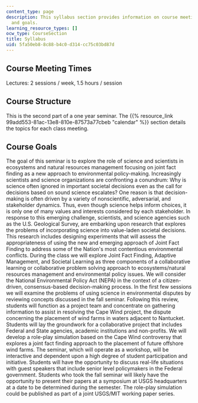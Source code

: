 ```yaml
---
content_type: page
description: This syllabus section provides information on course meeting times, structure,
  and goals.
learning_resource_types: []
ocw_type: CourseSection
title: Syllabus
uid: 5fa50eb8-8c88-b4c0-d314-cc75c03bd87d
---
```


Course Meeting Times
--------------------

Lectures: 2 sessions / week, 1.5 hours / session

Course Structure
----------------

This is the second part of a one year seminar. The {{% resource_link 99add553-81ac-13e8-810e-87573a77cbeb "calendar" %}} section details the topics for each class meeting.

Course Goals
------------

The goal of this seminar is to explore the role of science and scientists in ecosystems and natural resources management focusing on joint fact finding as a new approach to environmental policy-making. Increasingly scientists and science organizations are confronting a conundrum: Why is science often ignored in important societal decisions even as the call for decisions based on sound science escalates? One reason is that decision-making is often driven by a variety of nonscientific, adversarial, and stakeholder dynamics. Thus, even though science helps inform choices, it is only one of many values and interests considered by each stakeholder. In response to this emerging challenge, scientists, and science agencies such as the U.S. Geological Survey, are embarking upon research that explores the problems of incorporating science into value-laden societal decisions. This research includes designing experiments that will assess the appropriateness of using the new and emerging approach of Joint Fact Finding to address some of the Nation's most contentious environmental conflicts. During the class we will explore Joint Fact Finding, Adaptive Management, and Societal Learning as three components of a collaborative learning or collaborative problem solving approach to ecosystems/natural resources management and environmental policy issues. We will consider the National Environmental Policy Act (NEPA) in the context of a citizen-driven, consensus-based decision-making process. In the first few sessions we will examine the problems of using science in environmental disputes by reviewing concepts discussed in the fall seminar. Following this review, students will function as a project team and concentrate on gathering information to assist in resolving the Cape Wind project, the dispute concerning the placement of wind farms in waters adjacent to Nantucket. Students will lay the groundwork for a collaborative project that includes Federal and State agencies, academic institutions and non-profits. We will develop a role-play simulation based on the Cape Wind controversy that explores a joint fact finding approach to the placement of future offshore wind farms. The seminar, which will operate as a workshop, will be interactive and dependent upon a high degree of student participation and initiative. Students will have the opportunity to discuss real-life situations with guest speakers that include senior level policymakers in the Federal government. Students who took the fall seminar will likely have the opportunity to present their papers at a symposium at USGS headquarters at a date to be determined during the semester. The role-play simulation could be published as part of a joint USGS/MIT working paper series.